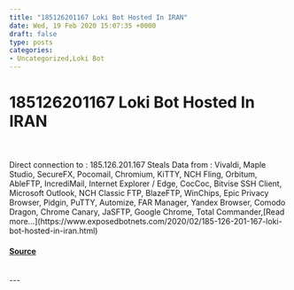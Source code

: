 ```yaml
---
title: "185126201167 Loki Bot Hosted In IRAN"
date: Wed, 19 Feb 2020 15:07:35 +0000
draft: false
type: posts
categories: 
- Uncategorized,Loki Bot
---
```

# 185126201167 Loki Bot Hosted In IRAN

<br/>

<br/>
Direct connection to : 185.126.201.167 Steals Data from : Vivaldi, Maple Studio, SecureFX, Pocomail, Chromium, KiTTY, NCH Fling, Orbitum, AbleFTP, IncrediMail, Internet Explorer / Edge, CocCoc, Bitvise SSH Client, Microsoft Outlook, NCH Classic FTP, BlazeFTP, WinChips, Epic Privacy Browser, Pidgin, PuTTY, Automize, FAR Manager, Yandex Browser, Comodo Dragon, Chrome Canary, JaSFTP, Google Chrome, Total Commander,[Read more...](https://www.exposedbotnets.com/2020/02/185-126-201-167-loki-bot-hosted-in-iran.html)

#### [Source](https://www.exposedbotnets.com/2020/02/185-126-201-167-loki-bot-hosted-in-iran.html)

<br/>
---
